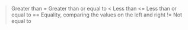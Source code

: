 > Greater than
>= Greater than or equal to 
< Less than
<= Less than or equal to
== Equality, comparing the values on the left and right
!= Not equal to